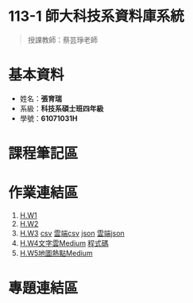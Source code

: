 # 113-1 師大科技系資料庫系統  
  > 授課教師：蔡芸琤老師
# 基本資料  
  * 姓名：**張育瑞**  
  * 系級：**科技系碩士班四年級**
  * 學號：**61071031H**
# 課程筆記區

# 作業連結區
  1.  [H.W1](https://colab.research.google.com/drive/1v8OO1qbb4BbCyVENj4zvrMgDNiUxL7oV?usp=sharing)
  2.  [H.W2](https://github.com/TaroRay/PL/blob/main/20231007_H_W2%20.ipynb)  
  3.  [H.W3](https://github.com/TaroRay/PL/blob/main/20231030H_W3.ipynb)  [csv](https://github.com/TaroRay/PL/blob/main/matching_titles.csv)  [雲端csv](https://drive.google.com/drive/folders/1uPYyFeVHfgzm-RlxQ5261LIz_D6i-Kan)  [json](https://github.com/TaroRay/PL/blob/main/matching_titles.json)  [雲端json](https://drive.google.com/drive/folders/1uPYyFeVHfgzm-RlxQ5261LIz_D6i-Kan)
  4.  [H.W4文字雲Medium](https://medium.com/@61071031h/%E8%87%BA%E7%81%A3%E4%BA%BA%E5%B0%8D%E6%B2%96%E7%B9%A9%E6%97%85%E9%81%8A%E7%9A%84%E9%97%9C%E6%B3%A8-d128d49bb66b) [程式碼](https://github.com/TaroRay/PL/blob/main/H_W4_%E6%B2%96%E7%B9%A9%E7%88%AC%E8%9F%B2%E8%88%87%E6%AD%A3%E5%89%87%E5%8C%96%E8%88%87%E6%96%87%E5%AD%97%E9%9B%B2.ipynb)
  5.  [H.W5地圖熱點Medium](https://medium.com/@61071031h/%E8%87%BA%E7%81%A3%E5%B0%8D%E6%96%BC%E6%B2%96%E7%B9%A9%E6%99%AF%E9%BB%9E%E9%97%9C%E6%B3%A8%E5%9C%B0%E5%9C%96%E7%86%B1%E9%BB%9E-e9c54485330c)
# 專題連結區
